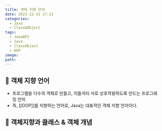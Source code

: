 ```yaml
---
title: 객체 지향 언어
date: 2023-12-31 17:13
categories:
  - Java
  - Class&Object
tags:
  - JavaAPI
  - Java
  - ClassObject
  - OOP
image: 
path:
---
```


## 🌈 객체 지향 언어
+ 프로그램을 다수의 객체로 만들고, 이들끼리 서로 상호작용하도록 만드는 프로그래밍 언어
+ 즉, [[OOP]]를 지향하는 언어로, Java는 대표적인 객체 지향 언어이다.

## 🌈 객체지향과 클래스 & 객체 개념
